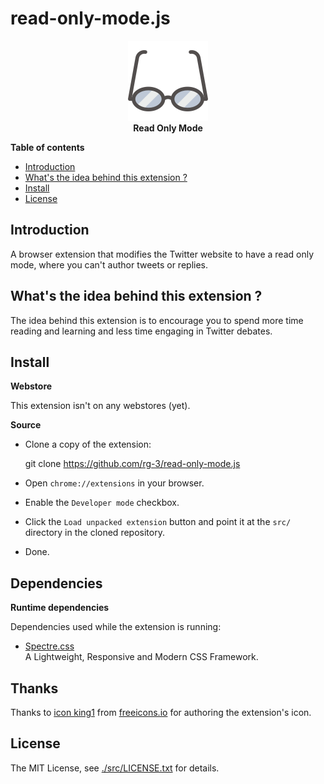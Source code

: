 # read-only-mode.js

<p align="center">
  <img src="/src/images/icon128.png" alt="logo">
  <br>
  <b>Read Only Mode</b>
</p>

**Table of contents**

* <a href='#introduction'>Introduction</a>
* <a href='#the-idea'>What's the idea behind this extension ?</a>
* <a href='#install'>Install</a>
* <a href='#license'>License</a>

## <a id='introduction'>Introduction</a>

A browser extension that modifies the Twitter website to have a read 
only mode, where you can't author tweets or replies.

## What's the idea behind this extension ?

The idea behind this extension is to encourage you to spend more time 
reading and learning and less time engaging in Twitter debates. 

## <a id='install'> Install </a>

**Webstore**

This extension isn't on any webstores (yet).

**Source**

 * Clone a copy of the extension:

      git clone https://github.com/rg-3/read-only-mode.js

* Open `chrome://extensions` in your browser.

* Enable the `Developer mode` checkbox.

* Click the `Load unpacked extension` button and point it at 
  the `src/` directory in the cloned repository.

* Done.

## <a id='dependencies'> Dependencies </a>

**Runtime dependencies**

Dependencies used while the extension is running:

* [Spectre.css](https://picturepan2.github.io/spectre/)  
  A Lightweight, Responsive and Modern CSS Framework.

## Thanks

Thanks to [icon king1](https://freeicons.io/profile/3) from 
[freeicons.io](https://freeicons.io) for authoring the 
extension's icon.

## <a id='source'>License</a>

The MIT License, see [./src/LICENSE.txt](./src/LICENSE.txt) for details.